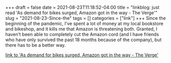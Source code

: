 +++draft = falsedate = 2021-08-23T11:18:52-04:00title = "linkblog: just read 'As demand for bikes surged, Amazon got in the way - The Verge'"slug = "2021-08-23-Since-the"tags = []categories = ["link"]+++Since the beginning of the pandemic, I’ve spent a lot of money at my local bookstore and bikeshop, and it kills me that Amazon is threatening both. Granted, I haven’t been able to completely cut the Amazon cord (and I have friends who have only survived the past 18 months because of the company), but there has to be a better way. [link to 'As demand for bikes surged, Amazon got in the way - The Verge'](https://www.theverge.com/22618306/pacific-northwest-components-bike-company-quit-amazon-support-indie-shops)